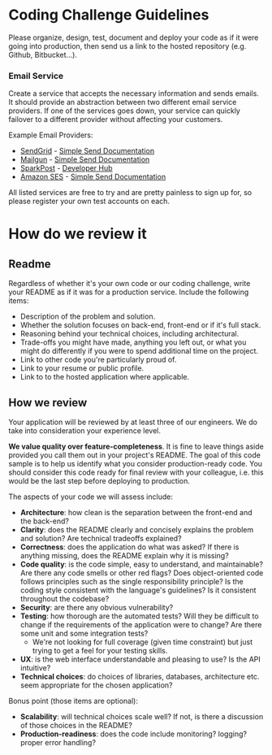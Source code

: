 Coding Challenge Guidelines
===========================

Please organize, design, test, document and deploy your code as if it were going into production, then send us a link to the hosted repository (e.g. Github, Bitbucket...).

### Email Service

Create a service that accepts the necessary information and sends emails. It
should provide an abstraction between two different email service providers.
If one of the services goes down, your service can quickly failover to
a different provider without affecting your customers.

Example Email Providers:

* [SendGrid](https://sendgrid.com/user/signup) - [Simple Send Documentation](https://sendgrid.com/docs/API_Reference/Web_API/mail.html)
* [Mailgun](http://www.mailgun.com) - [Simple Send Documentation](http://documentation.mailgun.com/quickstart.html#sending-messages)
* [SparkPost](https://www.sparkpost.com/) - [Developer Hub](https://developers.sparkpost.com/)
* [Amazon SES](http://aws.amazon.com/ses/) - [Simple Send Documentation](http://docs.aws.amazon.com/ses/latest/APIReference/API_SendEmail.html)

All listed services are free to try and are pretty painless to sign up for, so
please register your own test accounts on each.

How do we review it
===========================

Readme
------

Regardless of whether it's your own code or our coding challenge, write your README as if it was for a production service. Include the following items:

* Description of the problem and solution.
* Whether the solution focuses on back-end, front-end or if it's full stack.
* Reasoning behind your technical choices, including architectural. 
* Trade-offs you might have made, anything you left out, or what you might do differently if you were to spend additional time on the project.
* Link to other code you're particularly proud of.
* Link to your resume or public profile.
* Link to to the hosted application where applicable.

How we review
-------------

Your application will be reviewed by at least three of our engineers. We do take into consideration your experience level.

**We value quality over feature-completeness**. It is fine to leave things aside provided you call them out in your project's README. The goal of this code sample is to help us identify what you consider production-ready code. You should consider this code ready for final review with your colleague, i.e. this would be the last step before deploying to production.

The aspects of your code we will assess include:

* **Architecture**: how clean is the separation between the front-end and the back-end?
* **Clarity**: does the README clearly and concisely explains the problem and solution? Are technical tradeoffs explained?
* **Correctness**: does the application do what was asked? If there is anything missing, does the README explain why it is missing?
* **Code quality**: is the code simple, easy to understand, and maintainable?  Are there any code smells or other red flags? Does object-oriented code follows principles such as the single responsibility principle? Is the coding style consistent with the language's guidelines? Is it consistent throughout the codebase?
* **Security**: are there any obvious vulnerability?
* **Testing**: how thorough are the automated tests? Will they be difficult to change if the requirements of the application were to change? Are there some unit and some integration tests?
	* We're not looking for full coverage (given time constraint) but just trying to get a feel for your testing skills.
* **UX**: is the web interface understandable and pleasing to use? Is the API intuitive?
* **Technical choices**: do choices of libraries, databases, architecture etc. seem appropriate for the chosen application?

Bonus point (those items are optional):

* **Scalability**: will technical choices scale well? If not, is there a discussion of those choices in the README? 
* **Production-readiness**: does the code include monitoring? logging? proper error handling?


